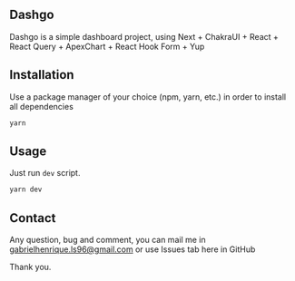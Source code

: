 ## Dashgo

Dashgo is a simple dashboard project, using Next + ChakraUI + React + React Query + ApexChart + React Hook Form + Yup

## Installation

Use a package manager of your choice (npm, yarn, etc.) in order to install all dependencies

```bash
yarn
```

## Usage

Just run `dev` script.

```bash
yarn dev
```

## Contact

Any question, bug and comment, you can mail me in gabrielhenrique.ls96@gmail.com or use Issues tab here in GitHub

Thank you.
